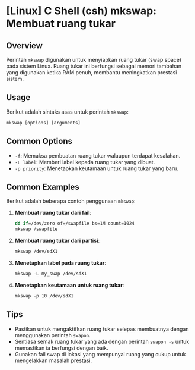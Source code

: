 # [Linux] C Shell (csh) mkswap: Membuat ruang tukar

## Overview
Perintah `mkswap` digunakan untuk menyiapkan ruang tukar (swap space) pada sistem Linux. Ruang tukar ini berfungsi sebagai memori tambahan yang digunakan ketika RAM penuh, membantu meningkatkan prestasi sistem.

## Usage
Berikut adalah sintaks asas untuk perintah `mkswap`:

```csh
mkswap [options] [arguments]
```

## Common Options
- `-f`: Memaksa pembuatan ruang tukar walaupun terdapat kesalahan.
- `-L label`: Memberi label kepada ruang tukar yang dibuat.
- `-p priority`: Menetapkan keutamaan untuk ruang tukar yang baru.

## Common Examples
Berikut adalah beberapa contoh penggunaan `mkswap`:

1. **Membuat ruang tukar dari fail**:
   ```csh
   dd if=/dev/zero of=/swapfile bs=1M count=1024
   mkswap /swapfile
   ```

2. **Membuat ruang tukar dari partisi**:
   ```csh
   mkswap /dev/sdX1
   ```

3. **Menetapkan label pada ruang tukar**:
   ```csh
   mkswap -L my_swap /dev/sdX1
   ```

4. **Menetapkan keutamaan untuk ruang tukar**:
   ```csh
   mkswap -p 10 /dev/sdX1
   ```

## Tips
- Pastikan untuk mengaktifkan ruang tukar selepas membuatnya dengan menggunakan perintah `swapon`.
- Sentiasa semak ruang tukar yang ada dengan perintah `swapon -s` untuk memastikan ia berfungsi dengan baik.
- Gunakan fail swap di lokasi yang mempunyai ruang yang cukup untuk mengelakkan masalah prestasi.